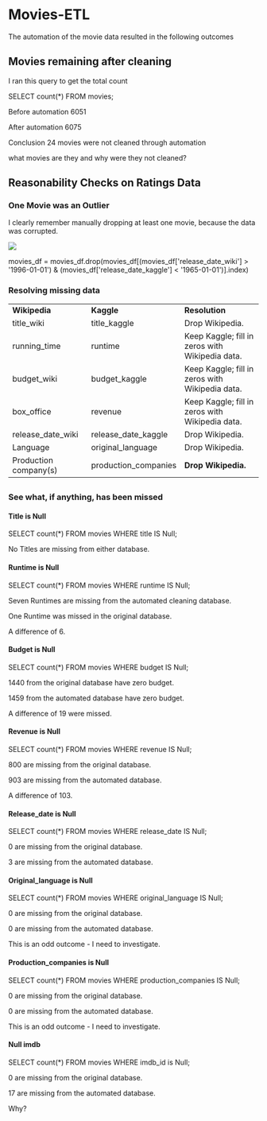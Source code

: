 # Movies-ETL

The automation of the movie data resulted in the following outcomes



## Movies remaining after cleaning

I ran this query to get the total count

SELECT count(*) FROM movies;

Before automation 6051

After automation 6075

Conclusion 24 movies were not cleaned through automation

what movies are they and why were they not cleaned?



## Reasonability Checks on Ratings Data

### One Movie was an Outlier

I clearly remember manually dropping at least one movie, because the data was corrupted.

![](C:\Users\Greg\Carleton\Movies-ETL\Resources\Outliner_Movie.png)

movies_df = movies_df.drop(movies_df[(movies_df['release_date_wiki'] > '1996-01-01') & (movies_df['release_date_kaggle'] < '1965-01-01')].index)

### Resolving missing data

|                       |                      |                                                 |
| :-------------------- | :------------------- | :---------------------------------------------- |
| **Wikipedia**         | **Kaggle**           | **Resolution**                                  |
| title_wiki            | title_kaggle         | Drop Wikipedia.                                 |
| running_time          | runtime              | Keep Kaggle; fill in zeros with Wikipedia data. |
| budget_wiki           | budget_kaggle        | Keep Kaggle; fill in zeros with Wikipedia data. |
| box_office            | revenue              | Keep Kaggle; fill in zeros with Wikipedia data. |
| release_date_wiki     | release_date_kaggle  | Drop Wikipedia.                                 |
| Language              | original_language    | Drop Wikipedia.                                 |
| Production company(s) | production_companies | **Drop Wikipedia.**                             |

## 

### See what, if anything, has been missed 

#### Title is Null

SELECT count(*) FROM movies WHERE title IS Null;

No Titles are missing from either database.

#### Runtime is Null

SELECT count(*) FROM movies WHERE runtime IS Null;

Seven Runtimes are missing from the automated cleaning database.

One Runtime was missed in the original database.

A difference of 6.

#### Budget is Null

SELECT count(*) FROM movies WHERE budget IS Null;

1440 from the original database have zero budget.

1459 from the automated database have zero budget.

A difference of 19 were missed.

#### Revenue is Null

SELECT count(*) FROM movies WHERE revenue IS Null;

800 are missing from the original database.

903 are missing from the automated database.

A difference of 103.

#### Release_date is Null

SELECT count(*) FROM movies WHERE release_date IS Null;

0 are missing from the original database.

3 are missing from the automated database.

#### Original_language is Null

SELECT count(*) FROM movies WHERE original_language IS Null;

0 are missing from the original database.

0 are missing from the automated database.

This is an odd outcome - I need to investigate.

#### Production_companies is Null

SELECT count(*) FROM movies WHERE production_companies IS Null;

0 are missing from the original database.

0 are missing from the automated database.

This is an odd outcome - I need to investigate.

#### Null imdb

SELECT count(*) FROM movies WHERE imdb_id is Null; 

0 are missing from the original database.

17 are missing from the automated database.

Why?



